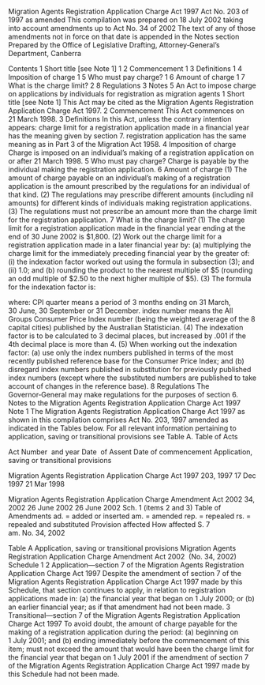 
Migration Agents Registration Application Charge Act 1997
Act No. 203 of 1997 as amended
This compilation was prepared on 18 July 2002 taking into account amendments up to Act No. 34 of 2002
The text of any of those amendments not in force on that date is appended in the Notes section
Prepared by the Office of Legislative Drafting, Attorney‑General’s Department, Canberra
  
  
  
Contents
1	Short title [see Note 1]	1
2	Commencement	1
3	Definitions	1
4	Imposition of charge	1
5	Who must pay charge?	1
6	Amount of charge	1
7	What is the charge limit?	2
8	Regulations	3
Notes		5
An Act to impose charge on applications by individuals for registration as migration agents
1  Short title [see Note 1]
		This Act may be cited as the Migration Agents Registration Application Charge Act 1997.
2  Commencement
		This Act commences on 21 March 1998.
3  Definitions
		In this Act, unless the contrary intention appears:
charge limit for a registration application made in a financial year has the meaning given by section 7.
registration application has the same meaning as in Part 3 of the Migration Act 1958.
4  Imposition of charge
		Charge is imposed on an individual’s making of a registration application on or after 21 March 1998.
5  Who must pay charge?
		Charge is payable by the individual making the registration application.
6  Amount of charge
	(1)	The amount of charge payable on an individual’s making of a registration application is the amount prescribed by the regulations for an individual of that kind.
	(2)	The regulations may prescribe different amounts (including nil amounts) for different kinds of individuals making registration applications.
	(3)	The regulations must not prescribe an amount more than the charge limit for the registration application.
7  What is the charge limit?
	(1)	The charge limit for a registration application made in the financial year ending at the end of 30 June 2002 is $1,800.
	(2)	Work out the charge limit for a registration application made in a later financial year by:
	(a)	multiplying the charge limit for the immediately preceding financial year by the greater of:
	(i)	the indexation factor worked out using the formula in subsection (3); and
	(ii)	1.0; and
	(b)	rounding the product to the nearest multiple of $5 (rounding an odd multiple of $2.50 to the next higher multiple of $5).
	(3)	The formula for the indexation factor is:

where:
CPI quarter means a period of 3 months ending on 31 March, 30 June, 30 September or 31 December.
index number means the All Groups Consumer Price Index number (being the weighted average of the 8 capital cities) published by the Australian Statistician.
	(4)	The indexation factor is to be calculated to 3 decimal places, but increased by .001 if the 4th decimal place is more than 4.
	(5)	When working out the indexation factor:
	(a)	use only the index numbers published in terms of the most recently published reference base for the Consumer Price Index; and
	(b)	disregard index numbers published in substitution for previously published index numbers (except where the substituted numbers are published to take account of changes in the reference base).
8  Regulations
		The Governor‑General may make regulations for the purposes of section 6.
Notes to the Migration Agents Registration Application Charge Act 1997
Note 1
The Migration Agents Registration Application Charge Act 1997 as shown in this compilation comprises Act No. 203, 1997 amended as indicated in the Tables below.
For all relevant information pertaining to application, saving or transitional provisions see Table A. 
Table of Acts

Act
Number  and year
Date  of Assent
Date of commencement
Application, saving or transitional provisions


Migration Agents Registration Application Charge Act 1997
203, 1997
17 Dec 1997
21 Mar 1998

Migration Agents Registration Application Charge Amendment Act 2002
34, 2002
26 June 2002
26 June 2002
Sch. 1 (items 2 and 3)
Table of Amendments
ad. = added or inserted	am. = amended	rep. = repealed	rs. = repealed and substituted
Provision affected
How affected
S. 7	
am. No. 34, 2002


Table A
Application, saving or transitional provisions
Migration Agents Registration Application Charge Amendment Act 2002  (No. 34, 2002)
Schedule 1
2  Application—section 7 of the Migration Agents Registration Application Charge Act 1997
Despite the amendment of section 7 of the Migration Agents Registration Application Charge Act 1997 made by this Schedule, that section continues to apply, in relation to registration applications made in:
	(a)	the financial year that began on 1 July 2000; or
	(b)	an earlier financial year;
as if that amendment had not been made.
3  Transitional—section 7 of the Migration Agents Registration Application Charge Act 1997
To avoid doubt, the amount of charge payable for the making of a registration application during the period:
	(a)	beginning on 1 July 2001; and
	(b)	ending immediately before the commencement of this item;
must not exceed the amount that would have been the charge limit for the financial year that began on 1 July 2001 if the amendment of section 7 of the Migration Agents Registration Application Charge Act 1997 made by this Schedule had not been made.
      

